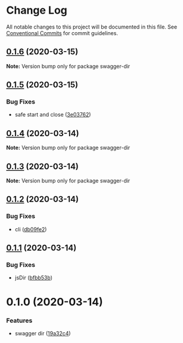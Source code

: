 # Change Log

All notable changes to this project will be documented in this file.
See [Conventional Commits](https://conventionalcommits.org) for commit guidelines.

## [0.1.6](https://github.com/VdustR/swagger-dir/compare/v0.1.5...v0.1.6) (2020-03-15)

**Note:** Version bump only for package swagger-dir

## [0.1.5](https://github.com/VdustR/swagger-dir/compare/v0.1.4...v0.1.5) (2020-03-15)

### Bug Fixes

- safe start and close ([3e03762](https://github.com/VdustR/swagger-dir/commit/3e037629e323730fd648e084cb7b46c71dfd3d2b))

## [0.1.4](https://github.com/VdustR/swagger-dir/compare/v0.1.3...v0.1.4) (2020-03-14)

**Note:** Version bump only for package swagger-dir

## [0.1.3](https://github.com/VdustR/swagger-dir/compare/v0.1.2...v0.1.3) (2020-03-14)

**Note:** Version bump only for package swagger-dir

## [0.1.2](https://github.com/VdustR/swagger-dir/compare/v0.1.1...v0.1.2) (2020-03-14)

### Bug Fixes

- cli ([db09fe2](https://github.com/VdustR/swagger-dir/commit/db09fe24a8e5436584653d2f76ca70687db0ed1f))

## [0.1.1](https://github.com/VdustR/swagger-dir/compare/v0.1.0...v0.1.1) (2020-03-14)

### Bug Fixes

- jsDir ([bfbb53b](https://github.com/VdustR/swagger-dir/commit/bfbb53b081c3bf2b5b39f7aabc043520d8660af4))

# 0.1.0 (2020-03-14)

### Features

- swagger dir ([19a32c4](https://github.com/VdustR/swagger-dir/commit/19a32c449623c77b36184891f2e8d3cc694686b5))
